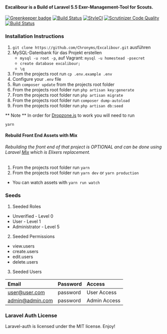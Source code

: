 #### Excalibour is a Build of Laravel 5.5 Exer-Management-Tool for Scouts.

[![Greenkeeper badge](https://badges.greenkeeper.io/Chronyms/Excalibour.svg)](https://greenkeeper.io/)
[![Build Status](https://travis-ci.org/Chronyms/Excalibour.svg?branch=master)](https://travis-ci.org/Chronyms/Excalibour)
[![StyleCI](https://styleci.io/repos/116980577/shield?branch=master)](https://styleci.io/repos/116980577)
[![Scrutinizer Code Quality](https://scrutinizer-ci.com/g/Chronyms/Excalibour/badges/quality-score.png?b=master)](https://scrutinizer-ci.com/g/Chronyms/Excalibour/?branch=master)
[![Build Status](https://scrutinizer-ci.com/g/Chronyms/Excalibour/badges/build.png?b=master)](https://scrutinizer-ci.com/g/Chronyms/Excalibour/build-status/master)

### Installation Instructions
1. `git clone https://github.com/Chronyms/Excalibour.git` ausführen
2. MySQL-Datenbank für das Projekt erstellen
    * ```mysql -u root -p```, auf Vagrant: ```mysql -u homestead -psecret```
    * ```create database excalibour;```
    * ```\q```
3. From the projects root run `cp .env.example .env`
4. Configure your `.env` file
5. Run `composer update` from the projects root folder
6. From the projects root folder run `php artisan key:generate`
7. From the projects root folder run `php artisan migrate`
8. From the projects root folder run `composer dump-autoload`
9. From the projects root folder run `php artisan db:seed`

** Note ** In order for [Dropzone.js](http://www.dropzonejs.com/#configuration) to work you will need to run
```
yarn
```

#### Rebuild Front End Assets with Mix

###### Rebuilding the front end of that project is OPTIONAL and can be done using Laravel [Mix](https://laravel.com/docs/5.5/mix) which is Elixers replacement.

1. From the projects root folder run `yarn`
2. From the projects root folder run `yarn dev` or `yarn production`
  * You can watch assets with `yarn run watch`


### Seeds
1. Seeded Roles
  * Unverified - Level 0
  * User  - Level 1
  * Administrator - Level 5

2. Seeded Permissions
  * view.users
  * create.users
  * edit.users
  * delete.users

3. Seeded Users

|Email|Password|Access|
|:------------|:------------|:------------|
|user@user.com|password|User Access|
|admin@admin.com|password|Admin Access|


### Laravel Auth License
Laravel-auth is licensed under the MIT license. Enjoy!

